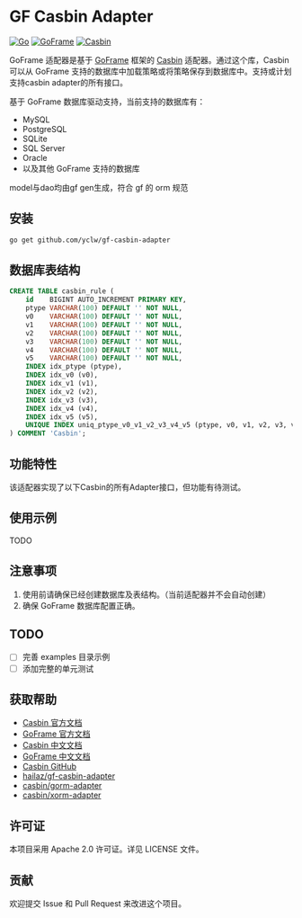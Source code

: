 # GF Casbin Adapter

[![Go](https://img.shields.io/badge/Go-1.24.2+-00ADD8?style=flat&logo=go)](https://golang.org/)
[![GoFrame](https://img.shields.io/badge/GoFrame-v2.9.0+-00ADD8?style=flat)](https://github.com/gogf/gf)
[![Casbin](https://img.shields.io/badge/Casbin-v2.115.0+-FF6B6B?style=flat)](https://github.com/casbin/casbin)

GoFrame 适配器是基于 [GoFrame](https://github.com/gogf/gf) 框架的 [Casbin](https://github.com/casbin/casbin) 适配器。通过这个库，Casbin 可以从 GoFrame 支持的数据库中加载策略或将策略保存到数据库中。支持或计划支持casbin adapter的所有接口。

基于 GoFrame 数据库驱动支持，当前支持的数据库有：

* MySQL
* PostgreSQL
* SQLite
* SQL Server
* Oracle
* 以及其他 GoFrame 支持的数据库

model与dao均由gf gen生成，符合 gf 的 orm 规范

## 安装

```bash
go get github.com/yclw/gf-casbin-adapter
```

## 数据库表结构

```sql
CREATE TABLE casbin_rule (
    id    BIGINT AUTO_INCREMENT PRIMARY KEY,
    ptype VARCHAR(100) DEFAULT '' NOT NULL,
    v0    VARCHAR(100) DEFAULT '' NOT NULL,
    v1    VARCHAR(100) DEFAULT '' NOT NULL,
    v2    VARCHAR(100) DEFAULT '' NOT NULL,
    v3    VARCHAR(100) DEFAULT '' NOT NULL,
    v4    VARCHAR(100) DEFAULT '' NOT NULL,
    v5    VARCHAR(100) DEFAULT '' NOT NULL,
    INDEX idx_ptype (ptype),
    INDEX idx_v0 (v0),
    INDEX idx_v1 (v1),
    INDEX idx_v2 (v2),
    INDEX idx_v3 (v3),
    INDEX idx_v4 (v4),
    INDEX idx_v5 (v5),
    UNIQUE INDEX uniq_ptype_v0_v1_v2_v3_v4_v5 (ptype, v0, v1, v2, v3, v4, v5)
) COMMENT 'Casbin';
```

## 功能特性

该适配器实现了以下Casbin的所有Adapter接口，但功能有待测试。

## 使用示例

TODO

## 注意事项

1. 使用前请确保已经创建数据库及表结构。（当前适配器并不会自动创建）
2. 确保 GoFrame 数据库配置正确。

## TODO

* [ ] 完善 examples 目录示例
* [ ] 添加完整的单元测试

## 获取帮助

* [Casbin 官方文档](https://casbin.org/)
* [GoFrame 官方文档](https://goframe.org/)  
* [Casbin 中文文档](https://casbin.org/zh/)
* [GoFrame 中文文档](https://goframe.org/pages/viewpage.action?pageId=1114119)
* [Casbin GitHub](https://github.com/casbin/casbin)
* [hailaz/gf-casbin-adapter](https://github.com/hailaz/gf-casbin-adapter)
* [casbin/gorm-adapter](https://github.com/casbin/gorm-adapter)
* [casbin/xorm-adapter](https://github.com/casbin/xorm-adapter)

## 许可证

本项目采用 Apache 2.0 许可证。详见 LICENSE 文件。

## 贡献

欢迎提交 Issue 和 Pull Request 来改进这个项目。
